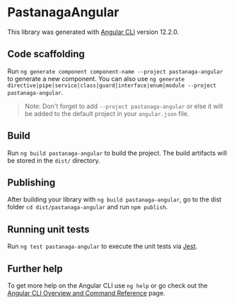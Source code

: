 # PastanagaAngular

This library was generated with [Angular CLI](https://github.com/angular/angular-cli) version 12.2.0.

## Code scaffolding

Run `ng generate component component-name --project pastanaga-angular` to generate a new component. You can also use `ng generate directive|pipe|service|class|guard|interface|enum|module --project pastanaga-angular`.
> Note: Don't forget to add `--project pastanaga-angular` or else it will be added to the default project in your `angular.json` file. 

## Build

Run `ng build pastanaga-angular` to build the project. The build artifacts will be stored in the `dist/` directory.

## Publishing

After building your library with `ng build pastanaga-angular`, go to the dist folder `cd dist/pastanaga-angular` and run `npm publish`.

## Running unit tests

Run `ng test pastanaga-angular` to execute the unit tests via [Jest](https://jestjs.io/).

## Further help

To get more help on the Angular CLI use `ng help` or go check out the [Angular CLI Overview and Command Reference](https://angular.io/cli) page.
